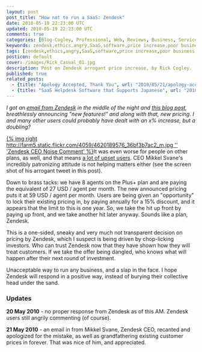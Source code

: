 ```yaml
---           
layout: post
post_title: "How not to run a SaaS: Zendesk"
date: 2010-05-19 22:23:00 UTC
updated: 2010-05-19 22:23:00 UTC
comments: true
categories: [Blog-Cogley, Professional, Web, Reviews, Business, Service]
keywords: zendesk,ethics,angry,SaaS,software,price increase,poor business practice
tags: [zendesk,ethics,angry,SaaS,software,price increase,poor business practice]
posticon: default
cover: /images/Rick_Casual_01.jpg
description: Post on Zendesk arrogant price increase, by Rick Cogley. 
published: true
related_posts:
  - {title: "Apology Accepted, Thank You", url: "2010/05/21/apology-accepted-zendesk-thank-you/"}
  - {title: "SaaS Helpdesk Software that Supports Japanese", url: "2010/05/21/saas-helpdesk-software-that-supports-japanese/"}
---
```


_I got an [email from Zendesk](https://wiki.esolia.net/groups/esoliapublic/wiki/d6924/attachments/a6769/Zendesk-Price-Announcement-20100518.pdf) in the middle of the night and [this blog post](https://wiki.esolia.net/groups/esoliapublic/wiki/d6924/attachments/b2d64/Zendesk-Blog-5000-Customers-and-Counting-20100519.pdf), breathlessly announcing "new features!" and along with that, new pricing. I and many other users could probably have dealt with an x% increase, but a doubling?_

<!--more--> 

[{% img right http://farm5.static.flickr.com/4059/4620189576_36bf3b7ac2_m.jpg '' 'Zendesk CEO Noise Comment' %}](http://www.flickr.com/photos/81796435@N00/4620189576 "View 'Zendesk CEO Noise Comment' on Flickr.com")It was even worse for people on other plans, as well, and that means [a lot of upset users](https://support.zendesk.com/entries/174769). CEO Mikkel Svane's incredibly patronizing attitude is not helping matters either (see the screen shot of his arrogant tweet in this post).


Down to brass tacks: we have 8 agents on the Plus+ plan and are paying the equivalent of 27 USD / agent per month. The new announced pricing puts it at 59 USD / agent per month. Users are being given an "opportunity" to lock their existing pricing in, by paying annually for a 15% discount, and it appears that the limit to this is one year. So, we take the hit up front by paying up front, and we take another hit later anyway. Sounds like a plan, Zendesk. 




This is a one-sided, sneaky and very much not transparent decision on pricing by Zendesk, which I suspect is being driven by chop-licking investors. Who can trust Zendesk now that they have shown how they will treat customers. If we take the offer being dangled, who knows what will happen after their next round of investment. 




Unacceptable way to run any business, and a slap in the face. I hope Zendesk will respond in a positive way, instead of burying their collective head under the sand. 


### Updates

**20 May 2010** - no proper response from Zendesk as of this AM. Zendesk users still angrily commenting (of course).

**21 May 2010** - an email in from Mikkel Svane, Zendesk CEO, recanted and apologized for the mistake, as well as grandfathering existing customer prices in forever. That was nice of him, and appreciated. 